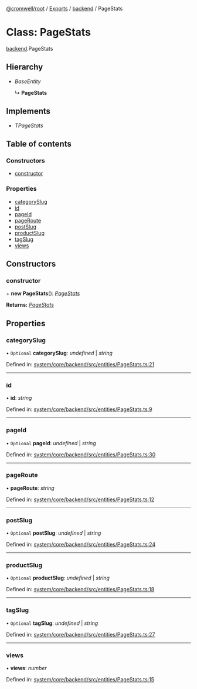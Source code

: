 [@cromwell/root](../README.md) / [Exports](../modules.md) / [backend](../modules/backend.md) / PageStats

# Class: PageStats

[backend](../modules/backend.md).PageStats

## Hierarchy

* *BaseEntity*

  ↳ **PageStats**

## Implements

* *TPageStats*

## Table of contents

### Constructors

- [constructor](backend.pagestats.md#constructor)

### Properties

- [categorySlug](backend.pagestats.md#categoryslug)
- [id](backend.pagestats.md#id)
- [pageId](backend.pagestats.md#pageid)
- [pageRoute](backend.pagestats.md#pageroute)
- [postSlug](backend.pagestats.md#postslug)
- [productSlug](backend.pagestats.md#productslug)
- [tagSlug](backend.pagestats.md#tagslug)
- [views](backend.pagestats.md#views)

## Constructors

### constructor

\+ **new PageStats**(): [*PageStats*](backend.pagestats.md)

**Returns:** [*PageStats*](backend.pagestats.md)

## Properties

### categorySlug

• `Optional` **categorySlug**: *undefined* \| *string*

Defined in: [system/core/backend/src/entities/PageStats.ts:21](https://github.com/CromwellCMS/Cromwell/blob/4b5f538/system/core/backend/src/entities/PageStats.ts#L21)

___

### id

• **id**: *string*

Defined in: [system/core/backend/src/entities/PageStats.ts:9](https://github.com/CromwellCMS/Cromwell/blob/4b5f538/system/core/backend/src/entities/PageStats.ts#L9)

___

### pageId

• `Optional` **pageId**: *undefined* \| *string*

Defined in: [system/core/backend/src/entities/PageStats.ts:30](https://github.com/CromwellCMS/Cromwell/blob/4b5f538/system/core/backend/src/entities/PageStats.ts#L30)

___

### pageRoute

• **pageRoute**: *string*

Defined in: [system/core/backend/src/entities/PageStats.ts:12](https://github.com/CromwellCMS/Cromwell/blob/4b5f538/system/core/backend/src/entities/PageStats.ts#L12)

___

### postSlug

• `Optional` **postSlug**: *undefined* \| *string*

Defined in: [system/core/backend/src/entities/PageStats.ts:24](https://github.com/CromwellCMS/Cromwell/blob/4b5f538/system/core/backend/src/entities/PageStats.ts#L24)

___

### productSlug

• `Optional` **productSlug**: *undefined* \| *string*

Defined in: [system/core/backend/src/entities/PageStats.ts:18](https://github.com/CromwellCMS/Cromwell/blob/4b5f538/system/core/backend/src/entities/PageStats.ts#L18)

___

### tagSlug

• `Optional` **tagSlug**: *undefined* \| *string*

Defined in: [system/core/backend/src/entities/PageStats.ts:27](https://github.com/CromwellCMS/Cromwell/blob/4b5f538/system/core/backend/src/entities/PageStats.ts#L27)

___

### views

• **views**: *number*

Defined in: [system/core/backend/src/entities/PageStats.ts:15](https://github.com/CromwellCMS/Cromwell/blob/4b5f538/system/core/backend/src/entities/PageStats.ts#L15)
